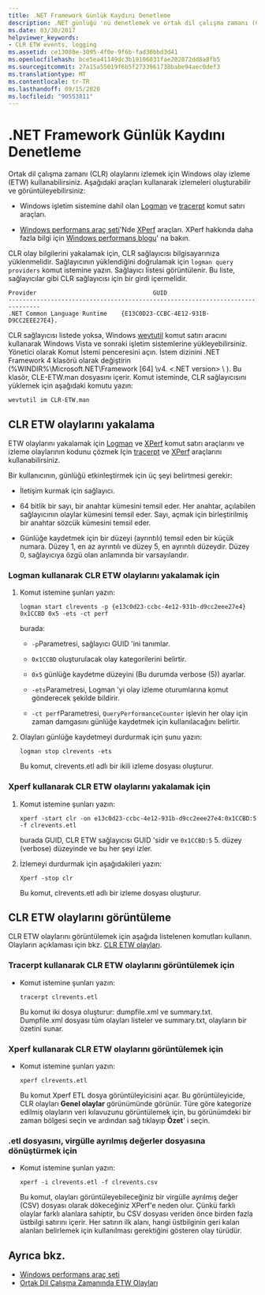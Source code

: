 ```yaml
---
title: .NET Framework Günlük Kaydını Denetleme
description: .NET günlüğü 'nü denetlemek ve ortak dil çalışma zamanı (CLR) olaylarını kaydetmek için Windows için olay izleme 'yi (ETW) kullanın. Logman, tracerpt ve XPerf gibi araçları kullanın.
ms.date: 03/30/2017
helpviewer_keywords:
- CLR ETW events, logging
ms.assetid: ce13088e-3095-4f0e-9f6b-fad30bbd3d41
ms.openlocfilehash: bce5ea41149dc3b19106031fae202872dd8a8fb5
ms.sourcegitcommit: 27a15a55019f6b5f2733961738babe94aec0def3
ms.translationtype: MT
ms.contentlocale: tr-TR
ms.lasthandoff: 09/15/2020
ms.locfileid: "90553811"
---
```

# <a name="controlling-net-framework-logging"></a>.NET Framework Günlük Kaydını Denetleme

Ortak dil çalışma zamanı (CLR) olaylarını izlemek için Windows olay izleme (ETW) kullanabilirsiniz. Aşağıdaki araçları kullanarak izlemeleri oluşturabilir ve görüntüleyebilirsiniz:

- Windows işletim sistemine dahil olan [Logman](/windows-server/administration/windows-commands/logman) ve [tracerpt](/windows-server/administration/windows-commands/tracerpt_1) komut satırı araçları.

- [Windows performans araç seti](/windows-hardware/test/wpt/)'Nde [XPerf](/windows-hardware/test/wpt/xperf-command-line-reference) araçları. XPerf hakkında daha fazla bilgi için [Windows performans blogu](/archive/blogs/pigscanfly/)' na bakın.

CLR olay bilgilerini yakalamak için, CLR sağlayıcısı bilgisayarınıza yüklenmelidir. Sağlayıcının yüklendiğini doğrulamak için `logman query providers` komut istemine yazın. Sağlayıcı listesi görüntülenir. Bu liste, sağlayıcılar gibi CLR sağlayıcısı için bir girdi içermelidir.

```output
Provider                                 GUID
-------------------------------------------------------------------------------
.NET Common Language Runtime    {E13C0D23-CCBC-4E12-931B-D9CC2EEE27E4}.
```

CLR sağlayıcısı listede yoksa, Windows [wevtutil](/windows-server/administration/windows-commands/wevtutil) komut satırı aracını kullanarak Windows Vista ve sonraki işletim sistemlerine yükleyebilirsiniz. Yönetici olarak Komut İstemi penceresini açın. İstem dizinini .NET Framework 4 klasörü olarak değiştirin (%WINDIR%\Microsoft.NET\Framework [64] \v4. \<.NET version> \ ). Bu klasör, CLE-ETW.man dosyasını içerir. Komut isteminde, CLR sağlayıcısını yüklemek için aşağıdaki komutu yazın:

`wevtutil im CLR-ETW.man`

## <a name="capturing-clr-etw-events"></a>CLR ETW olaylarını yakalama

ETW olaylarını yakalamak için [Logman](/windows-server/administration/windows-commands/logman) ve [XPerf](/windows-hardware/test/wpt/xperf-command-line-reference) komut satırı araçlarını ve izleme olaylarının kodunu çözmek Için [tracerpt](/windows-server/administration/windows-commands/tracerpt_1) ve [XPerf](/windows-hardware/test/wpt/xperf-command-line-reference) araçlarını kullanabilirsiniz.

Bir kullanıcının, günlüğü etkinleştirmek için üç şeyi belirtmesi gerekir:

- İletişim kurmak için sağlayıcı.

- 64 bitlik bir sayı, bir anahtar kümesini temsil eder. Her anahtar, açılabilen sağlayıcının olaylar kümesini temsil eder. Sayı, açmak için birleştirilmiş bir anahtar sözcük kümesini temsil eder.

- Günlüğe kaydetmek için bir düzeyi (ayrıntılı) temsil eden bir küçük numara. Düzey 1, en az ayrıntılı ve düzey 5, en ayrıntılı düzeydir. Düzey 0, sağlayıcıya özgü olan anlamında bir varsayılandır.

### <a name="to-capture-clr-etw-events-using-logman"></a>Logman kullanarak CLR ETW olaylarını yakalamak için

1. Komut istemine şunları yazın:

     `logman start clrevents -p {e13c0d23-ccbc-4e12-931b-d9cc2eee27e4} 0x1CCBD 0x5 -ets -ct perf`

     burada:

    - `-p`Parametresi, sağlayıcı GUID 'ini tanımlar.

    - `0x1CCBD` oluşturulacak olay kategorilerini belirtir.

    - `0x5` günlüğe kaydetme düzeyini (Bu durumda verbose (5)) ayarlar.

    - `-ets`Parametresi, Logman 'yi olay izleme oturumlarına komut gönderecek şekilde bildirir.

    - `-ct perf`Parametresi, `QueryPerformanceCounter` işlevin her olay için zaman damgasını günlüğe kaydetmek için kullanılacağını belirtir.

2. Olayları günlüğe kaydetmeyi durdurmak için şunu yazın:

     `logman stop clrevents -ets`

     Bu komut, clrevents.etl adlı bir ikili izleme dosyası oluşturur.

### <a name="to-capture-clr-etw-events-using-xperf"></a>Xperf kullanarak CLR ETW olaylarını yakalamak için

1. Komut istemine şunları yazın:

     `xperf -start clr -on e13c0d23-ccbc-4e12-931b-d9cc2eee27e4:0x1CCBD:5 -f clrevents.etl`

     burada GUID, CLR ETW sağlayıcısı GUID 'sidir ve `0x1CCBD:5` 5. düzey (verbose) düzeyinde ve bu her şeyi izler.

2. İzlemeyi durdurmak için aşağıdakileri yazın:

     `Xperf -stop clr`

     Bu komut, clrevents.etl adlı bir izleme dosyası oluşturur.

## <a name="viewing-clr-etw-events"></a>CLR ETW olaylarını görüntüleme

CLR ETW olaylarını görüntülemek için aşağıda listelenen komutları kullanın. Olayların açıklaması için bkz. [CLR ETW olayları](clr-etw-events.md).

### <a name="to-view-clr-etw-events-using-tracerpt"></a>Tracerpt kullanarak CLR ETW olaylarını görüntülemek için

- Komut istemine şunları yazın:

     `tracerpt clrevents.etl`

     Bu komut iki dosya oluşturur: dumpfile.xml ve summary.txt. Dumpfile.xml dosyası tüm olayları listeler ve summary.txt, olayların bir özetini sunar.

### <a name="to-view-clr-etw-events-using-xperf"></a>Xperf kullanarak CLR ETW olaylarını görüntülemek için

- Komut istemine şunları yazın:

     `xperf clrevents.etl`

     Bu komut Xperf ETL dosya görüntüleyicisini açar. Bu görüntüleyicide, CLR olayları **Genel olaylar** görünümünde görünür. Türe göre kategorize edilmiş olayların veri kılavuzunu görüntülemek için, bu görünümdeki bir zaman bölgesi seçin ve ardından sağ tıklayıp **Özet**' i seçin.

### <a name="to-convert-the-etl-file-to-a-comma-separated-value-file"></a>.etl dosyasını, virgülle ayrılmış değerler dosyasına dönüştürmek için

- Komut istemine şunları yazın:

     `xperf -i clrevents.etl -f clrevents.csv`

     Bu komut, olayları görüntüleyebileceğiniz bir virgülle ayrılmış değer (CSV) dosyası olarak dökeceğiniz XPerf'e neden olur. Çünkü farklı olaylar farklı alanlara sahiptir, bu CSV dosyası veriden önce birden fazla üstbilgi satırını içerir. Her satırın ilk alanı, hangi üstbilginin geri kalan alanları belirlemek için kullanılması gerektiğini gösteren olay türüdür.

## <a name="see-also"></a>Ayrıca bkz.

- [Windows performans araç seti](/windows-hardware/test/wpt/)
- [Ortak Dil Çalışma Zamanında ETW Olayları](etw-events-in-the-common-language-runtime.md)
